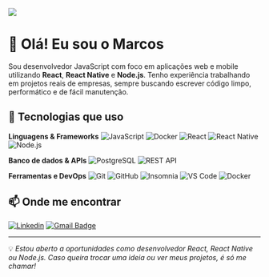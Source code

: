 ![](https://komarev.com/ghpvc/?username=marcosmbm&color=006bed)

# 👋 Olá! Eu sou o Marcos
Sou desenvolvedor JavaScript com foco em aplicações web e mobile utilizando **React**, **React Native** e **Node.js**. Tenho experiência trabalhando em projetos reais de empresas, sempre buscando escrever código limpo, performático e de fácil manutenção.

## 🚀 Tecnologias que uso

**Linguagens & Frameworks**
![JavaScript](https://img.shields.io/badge/-JavaScript-333333?style=flat&logo=javascript)
![Docker](https://img.shields.io/badge/-Typescript-333333?style=flat&logo=typescript)
![React](https://img.shields.io/badge/-React-333333?style=flat&logo=react)
![React Native](https://img.shields.io/badge/-React%20Native-333333?style=flat&logo=react)
![Node.js](https://img.shields.io/badge/-Node.js-333333?style=flat&logo=node.js)

**Banco de dados & APIs**
![PostgreSQL](https://img.shields.io/badge/-PostgreSQL-333333?style=flat&logo=postgresql)
![REST API](https://img.shields.io/badge/-REST%20API-333333?style=flat)

**Ferramentas e DevOps**
![Git](https://img.shields.io/badge/-Git-333333?style=flat&logo=git)
![GitHub](https://img.shields.io/badge/-GitHub-333333?style=flat&logo=github)
![Insomnia](https://img.shields.io/badge/-Insomnia-333333?style=flat&logo=insomnia)
![VS Code](https://img.shields.io/badge/-VS%20Code-333333?style=flat&logo=visual-studio-code&logoColor=007ACC)
![Docker](https://img.shields.io/badge/-Docker-333333?style=flat&logo=docker)


## 📫 Onde me encontrar

[![Linkedin](https://img.shields.io/badge/-marcosmbm-blue?style=flat-square&logo=Linkedin&logoColor=white&link=https://www.linkedin.com/in/marcos-barbosa-148224208/)](https://www.linkedin.com/in/marcos-barbosa-148224208/)
[![Gmail Badge](https://img.shields.io/badge/-marmbmti@gmail.com-006bed?style=flat-square&logo=Gmail&logoColor=white&link=mailto:marmbmti@gmail.com)](mailto:marmbmti@gmail.com)

---

💡 *Estou aberto a oportunidades como desenvolvedor React, React Native ou Node.js. Caso queira trocar uma ideia ou ver meus projetos, é só me chamar!*
